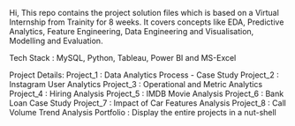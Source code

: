 Hi, This repo contains the project solution files which is based on a Virtual Internship from Trainity for 8 weeks.
It covers concepts like EDA, Predictive Analytics, Feature Engineering, Data Engineering and Visualisation, Modelling and Evaluation.

Tech Stack : MySQL, Python, Tableau, Power BI and MS-Excel

Project Details: 
  Project_1 : Data Analytics Process - Case Study
  Project_2 : Instagram User Analytics
  Project_3 : Operational and Metric Analytics
  Project_4 : Hiring Analysis
  Project_5 : IMDB Movie Analysis
  Project_6 : Bank Loan Case Study
  Project_7 : Impact of Car Features Analysis
  Project_8 : Call Volume Trend Analysis
  Portfolio : Display the entire projects in a nut-shell
